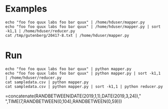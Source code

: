
# Examples

    echo "foo foo quux labs foo bar quux" | /home/hduser/mapper.py
    echo "foo foo quux labs foo bar quux" | /home/hduser/mapper.py | sort -k1,1 | /home/hduser/reducer.py
    cat /tmp/gutenberg/20417-8.txt | /home/hduser/mapper.py
# Run

    echo "foo foo quux labs foo bar quux" | python mapper.py
    echo "foo foo quux labs foo bar quux" | python mapper.py | sort -k1,1 | /home/hduser/reducer.py
    cat sampledata.csv | python mapper.py 
    cat sampledata.csv | python mapper.py | sort -k1,1 | python reducer.py

 =concatenate(RANDBETWEEN(DATE(2019,1,1),DATE(2019,3,24))," ",TIME(7,RANDBETWEEN(0,104),RANDBETWEEN(0,59)))